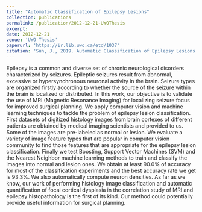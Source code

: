 ```yaml
---
title: "Automatic Classification of Epilepsy Lesions"
collection: publications
permalink: /publication/2012-12-21-UWOThesis
excerpt:
date: 2012-12-21
venue: 'UWO Thesis'
paperurl: 'https://ir.lib.uwo.ca/etd/1037'
citation: 'Sun, J., 2019. Automatic Classification of Epilepsy Lesions (Master```s thesis, Western University).'
---
```

Epilepsy is a common and diverse set of chronic neurological disorders characterized by seizures. Epileptic seizures result from abnormal, excessive or hypersynchronous neuronal activity in the brain. Seizure types are organized firstly according to whether the source of the seizure within the brain is localized or distributed. In this work, our objective is to validate the use of MRI (Magnetic Resonance Imaging) for localizing seizure focus for improved surgical planning. We apply computer vision and machine learning techniques to tackle the problem of epilepsy lesion classification. First datasets of digitized histology images from brain cortexes of different patients are obtained by medical imaging scientists and provided to us. Some of the images are pre-labeled as normal or lesion. We evaluate a variety of image feature types that are popular in computer vision community to find those features that are appropriate for the epilepsy lesion classification. Finally we test Boosting, Support Vector Machines (SVM) and the Nearest Neighbor machine learning methods to train and classify the images into normal and lesion ones. We obtain at least 90.0% of accuracy for most of the classification experiments and the best accuracy rate we get is 93.3%. We also automatically compute neuron densities. As far as we know, our work of performing histology image classification and automatic quantification of focal cortical dysplasia in the correlation study of MRI and epilepsy histopathology is the first of its kind. Our method could potentially provide useful information for surgical planning.
